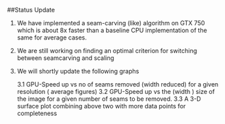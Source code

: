 ##Status Update

1. We have implemented a seam-carving (like) algorithm on GTX 750 which is about 8x faster than a baseline CPU implementation of the same for average cases.

2. We are still working on finding an optimal criterion for switching between seamcarving and scaling

3. We will shortly update the following graphs
 

    3.1 GPU-Speed up vs no of seams removed (width reduced) for a given resolution ( average figures)
    3.2 GPU-Speed up vs the (width ) size of the image for a given number of seams to be removed.
    3.3 A 3-D surface plot combining above two with more data points for completeness







